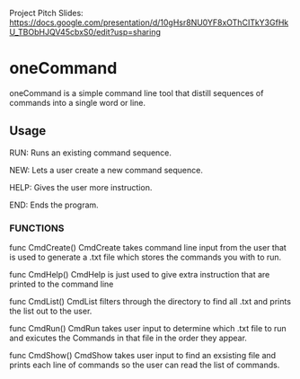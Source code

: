 

Project Pitch Slides:
https://docs.google.com/presentation/d/10gHsr8NU0YF8xOThCITkY3GfHkU_TBObHJQV45cbxS0/edit?usp=sharing

# oneCommand

oneCommand is a simple command line tool that distill sequences of commands into a single word or line.


## Usage
RUN: Runs an existing command sequence.

NEW: Lets a user create a new command sequence.

HELP: Gives the user more instruction.

END: Ends the program.



### FUNCTIONS

func CmdCreate()
    CmdCreate takes command line input from the user that is used to generate a
    .txt file which stores the commands you with to run.

func CmdHelp()
    CmdHelp is just used to give extra instruction that are printed to the
    command line

func CmdList()
    CmdList filters through the directory to find all .txt and prints the list out to the user.

func CmdRun()
    CmdRun takes user input to determine which .txt file to run and exicutes the
    Commands in that file in the order they appear.

func CmdShow()
    CmdShow takes user input to find an exsisting file and prints each line of
    commands so the user can read the list of commands.
